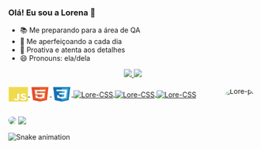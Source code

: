 ### Olá! Eu sou a Lorena 👋

- 📚 Me preparando para a área de QA
- 🌱 Me aperfeiçoando a cada dia
- 👯 Proativa e atenta aos detalhes
- 😄 Pronouns: ela/dela

<div align="center">
  <a href="https://github.com/LorenaCQ">
  <img height="180em" src="https://github-readme-stats.vercel.app/api?username=lorenacq&show_icons=true&theme=dracula&include_all_commits=true&count_private=true"/>
  <img height="180em" src="https://github-readme-stats.vercel.app/api/top-langs/?username=lorenacq&layout=compact&langs_count=7&theme=dracula"/>
</div>
  
<div style="display: inline_block"><br>
  <img align="center" alt="Lore-Js" height="30" width="40" src="https://raw.githubusercontent.com/devicons/devicon/master/icons/javascript/javascript-plain.svg">
  <img align="center" alt="Lore-HTML" height="30" width="40" src="https://raw.githubusercontent.com/devicons/devicon/master/icons/html5/html5-original.svg">
  <img align="center" alt="Lore-CSS" height="30" width="40" src="https://raw.githubusercontent.com/devicons/devicon/master/icons/css3/css3-original.svg">
  <img align="center" alt="Lore-CSS" height="30" width="40"  src="https://cdn.jsdelivr.net/gh/devicons/devicon/icons/java/java-original.svg">
  <img align="center" alt="Lore-CSS" height="30" width="40"  src="https://cdn.jsdelivr.net/gh/devicons/devicon/icons/flutter/flutter-plain.svg">
  <img align="center" alt="Lore-CSS" height="30" width="40"  src="https://cdn.jsdelivr.net/gh/devicons/devicon/icons/jupyter/jupyter-original-wordmark.svg">
  <img align="right" alt="Lore-pic" height="150" style="border-radius:50px;" src="https://cdn.picrew.me/shareImg/org/202212/338224_1GEL8fQO.png">
</div>
  
  ##
  
  <div>
  <a href="https://instagram.com/lorena_cq" target="_blank"><img src="https://img.shields.io/badge/Instagram-E4405F?style=for-the-badge&logo=instagram&logoColor=white" target="_blank" style="border-radius:50%;"></a>
  <a href="https://www.linkedin.com/in/lorenacq" target="_blank"><img src="https://img.shields.io/badge/LinkedIn-0077B5?style=for-the-badge&logo=linkedin&logoColor=white" target="_blank"></a>
    
![Snake animation](https://github.com/lorenacq/lorenacq/blob/output/github-contribution-grid-snake.svg)
    
  </div>
